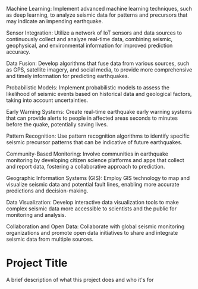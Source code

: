 Machine Learning: Implement advanced machine learning techniques, such as deep learning, to analyze seismic data for patterns and precursors that may indicate an impending earthquake.

Sensor Integration: Utilize a network of IoT sensors and data sources to continuously collect and analyze real-time data, combining seismic, geophysical, and environmental information for improved prediction accuracy.

Data Fusion: Develop algorithms that fuse data from various sources, such as GPS, satellite imagery, and social media, to provide more comprehensive and timely information for predicting earthquakes.

Probabilistic Models: Implement probabilistic models to assess the likelihood of seismic events based on historical data and geological factors, taking into account uncertainties.

Early Warning Systems: Create real-time earthquake early warning systems that can provide alerts to people in affected areas seconds to minutes before the quake, potentially saving lives.

Pattern Recognition: Use pattern recognition algorithms to identify specific seismic precursor patterns that can be indicative of future earthquakes.

Community-Based Monitoring: Involve communities in earthquake monitoring by developing citizen science platforms and apps that collect and report data, fostering a collaborative approach to prediction.

Geographic Information Systems (GIS): Employ GIS technology to map and visualize seismic data and potential fault lines, enabling more accurate predictions and decision-making.

Data Visualization: Develop interactive data visualization tools to make complex seismic data more accessible to scientists and the public for monitoring and analysis.

Collaboration and Open Data: Collaborate with global seismic monitoring organizations and promote open data initiatives to share and integrate seismic data from multiple sources.
# Project Title

A brief description of what this project does and who it's for

